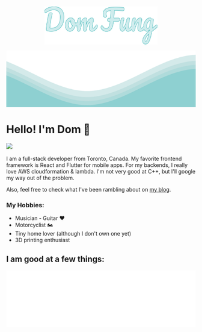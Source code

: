 <p align="center">
  <img src="https://github.com/DominicFung/DominicFung/blob/main/logo.svg" width="300" height="100">
</p>	
<img src="https://github.com/DominicFung/DominicFung/blob/main/waves.svg" width="100%" height="150">

# Hello! I'm Dom 👋️
![](https://komarev.com/ghpvc/?username=dominicfung&color=0ca4a5)

I am a full-stack developer from Toronto, Canada. My favorite frontend framework is React and Flutter for mobile apps. For my backends, I really love AWS cloudformation & lambda. I'm not very good at C++, but I'll google my way out of the problem.

Also, feel free to check what I've been rambling about on <a href="https://dom-fung.com" target="_blank">my blog</a>.

### My Hobbies:
<ul>
<li>Musician - Guitar ❤️ </li>
<li>Motorcyclist 🏍️</li>
<li>Tiny home lover (although I don't own one yet)</li>
<li>3D printing enthusiast</li>
</ul>

## I am good at a few things:

<img src="https://github.com/DominicFung/DominicFung/blob/main/tags.svg" width="auto" height="auto">